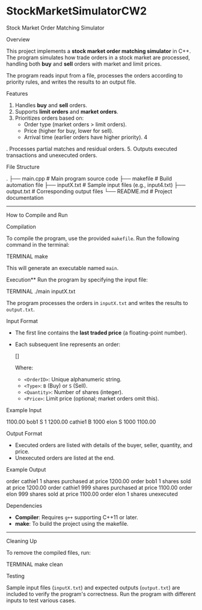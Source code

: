 # StockMarketSimulatorCW2
Stock Market Order Matching Simulator

Overview

This project implements a **stock market order matching simulator** in C++. The program simulates how trade orders in a stock market are processed, handling both **buy** and **sell** orders with market and limit prices.

The program reads input from a file, processes the orders according to priority rules, and writes the results to an output file.

Features

1. Handles **buy** and **sell** orders.
2. Supports **limit orders** and **market orders**.
3. Prioritizes orders based on:
   - Order type (market orders > limit orders).
   - Price (higher for buy, lower for sell).
   - Arrival time (earlier orders have higher priority).
     4

. Processes partial matches and residual orders. 5. Outputs executed transactions and unexecuted orders.

File Structure

.
├── main.cpp # Main program source code
├── makefile # Build automation file
├── inputX.txt # Sample input files (e.g., input4.txt)
├── output.txt # Corresponding output files
└── README.md # Project documentation

---

How to Compile and Run

Compilation

To compile the program, use the provided `makefile`. Run the following command in the terminal:

TERMINAL
make

This will generate an executable named `main`.

Execution\*\*
Run the program by specifying the input file:

TERMINAL
./main inputX.txt

The program processes the orders in `inputX.txt` and writes the results to `output.txt`.

Input Format

- The first line contains the **last traded price** (a floating-point number).
- Each subsequent line represents an order:

  <OrderID> <Type> <Quantity> [<Price>]

  Where:

  - `<OrderID>`: Unique alphanumeric string.
  - `<Type>`: `B` (Buy) or `S` (Sell).
  - `<Quantity>`: Number of shares (integer).
  - `<Price>`: Limit price (optional; market orders omit this).

Example Input

1100.00
bob1 S 1 1200.00
cathie1 B 1000
elon S 1000 1100.00

Output Format

- Executed orders are listed with details of the buyer, seller, quantity, and price.
- Unexecuted orders are listed at the end.

Example Output

order cathie1 1 shares purchased at price 1200.00
order bob1 1 shares sold at price 1200.00
order cathie1 999 shares purchased at price 1100.00
order elon 999 shares sold at price 1100.00
order elon 1 shares unexecuted

Dependencies

- **Compiler**: Requires `g++` supporting C++11 or later.
- **make**: To build the project using the makefile.

---

Cleaning Up

To remove the compiled files, run:

TERMINAL
make clean

Testing

Sample input files (`inputX.txt`) and expected outputs (`output.txt`) are included to verify the program's correctness. Run the program with different inputs to test various cases.
